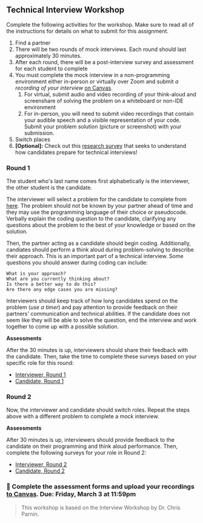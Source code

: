 ## Technical Interview Workshop

Complete the following activities for the workshop. Make sure to read all of the instructions for details on what to submit for this assignment.

1. Find a partner
2. There will be two rounds of mock interviews. Each round should last approximately 30 minutes.
3. After each round, there will be a post-interview survey and assessment for each student to complete
4. You must complete the mock interview in a non-programming environment either in-person or virtually over Zoom and submit _a recording of your interview_ [on Canvas](https://canvas.vt.edu/courses/165661/assignments/1738079).
   1. For virtual, submit audio and video recording of your think-aloud and screenshare of solving the problem on a whiteboard or non-IDE environment
   2. For in-person, you will need to submit video recordings that contain your audible speech and a visible representation of your code. Submit your problem solution (picture or screenshot) with your submission.
5. Switch places
6. **[Optional]:** Check out this [research survey](https://docs.google.com/forms/d/e/1FAIpQLSe7L3EqSmjMyruDkq5sUNjsjNeQqMJIHUjwOoKK8p3OFCIFrA/viewform) that seeks to understand how candidates prepare for technical interviews!

### Round 1

The student who's last name comes first alphabetically is the interviewer, the other student is the candidate.

The interviewer will select a problem for the candidate to complete from [here](https://seanprashad.com/leetcode-patterns/). The problem should not be known by your partner ahead of time and they may use the programming language of their choice or pseudocode. Verbally explain the coding question to the candidate, clarifying any questions about the problem to the best of your knowledge or based on the solution. 

Then, the partner acting as a candidate should begin coding. Additionally, candiates should perform a think aloud during problem-solving to describe their approach. This is an important part of a technical interview. Some questions you should answer during coding can include:

    What is your approach?
    What are you currently thinking about?
    Is there a better way to do this?
    Are there any edge cases you are missing?

Interviewers should keep track of how long candidates spend on the problem (_use a timer_) and pay attention to provide feedback on their partners' communication and technical abilities. If the candidate does not seem like they will be able to solve the question, end the interview and work together to come up with a possible solution.

**Assessments**

After the 30 minutes is up, interviewers should share their feedback with the candidate. Then, take the time to complete these surveys based on your specific role for this round:

* [Interviewer, Round 1](https://forms.gle/t1v8dxaThiSihywPA)
* [Candidate, Round 1](https://forms.gle/sxKdxf3naxqfoBdV8)

### Round 2

Now, the interviewer and candidate should switch roles. Repeat the steps above with a different problem to complete a mock interview.

**Assessments**

After 30 minutes is up, interviewers should provide feedback to the candidate on their programming and think aloud performance. Then, complete the following surveys for your role in Round 2:

* [Interviewer, Round 2](https://forms.gle/iR6R2uvhX11ELbW98)
* [Candidate, Round 2](https://forms.gle/2mFxhp2qGkeUuQmr6)

### 📝 Complete the assessment forms and upload your recordings [to Canvas](https://canvas.vt.edu/courses/165661/assignments/1738079/). Due: Friday, March 3 at 11:59pm

> This workshop is based on the Interview Workshop by Dr. Chris Parnin.
